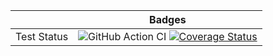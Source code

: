 |             | Badges |
|:-----------:|:------:|
| Test Status | ![GitHub Action CI](https://github.com/jared321/mytemplate/actions/workflows/github-action-ci.yml/badge.svg) [![Coverage Status](https://coveralls.io/repos/github/jared321/mytemplate/badge.svg?branch=main)](https://coveralls.io/github/jared321/mytemplate?branch=main) |
